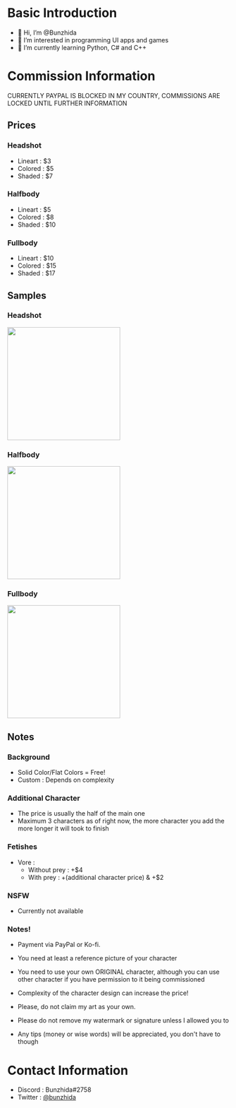 # Basic Introduction
- 👋 Hi, I’m @Bunzhida
- 👀 I’m interested in programming UI apps and games
- 🌱 I’m currently learning Python, C# and C++

<!--- 
OwO
--->
# Commission Information
CURRENTLY PAYPAL IS BLOCKED IN MY COUNTRY, COMMISSIONS ARE LOCKED UNTIL FURTHER INFORMATION
## Prices
### Headshot
- Lineart : $3
- Colored : $5
- Shaded : $7
### Halfbody
- Lineart : $5
- Colored : $8
- Shaded : $10
### Fullbody
- Lineart : $10
- Colored : $15
- Shaded : $17

## Samples
### Headshot
<img src="https://user-images.githubusercontent.com/53262904/179643365-1a2ab75f-e25c-4fae-b01a-a51bbfaaa5e0.png" width="256" height="256">

### Halfbody
<img src="https://user-images.githubusercontent.com/53262904/179643470-f82c20ba-f4e4-4fdd-b82a-86fc5a2b9170.png" width="256" height="256">

### Fullbody
<img src="https://user-images.githubusercontent.com/53262904/179643542-9e1515ff-8eea-48f7-bf57-675c0e070060.png" width="256" height="256">

## Notes

### Background
- Solid Color/Flat Colors = Free!
- Custom : Depends on complexity

### Additional Character
- The price is usually the half of the main one
- Maximum 3 characters as of right now, the more character you add the more longer it will took to finish

### Fetishes
- Vore :
  - Without prey : +$4
  - With prey : +(additional character price) & +$2

### NSFW
- Currently not available

### Notes!
- Payment via PayPal or Ko-fi.
- You need at least a reference picture of your character
- You need to use your own ORIGINAL character, although you can use other character if you have permission to it being commissioned
- Complexity of the character design can increase the price!
- Please, do not claim my art as your own.
- Please do not remove my watermark or signature unless I allowed you to

- Any tips (money or wise words) will be appreciated, you don't have to though

# Contact Information
- Discord : Bunzhida#2758
- Twitter : [@bunzhida](https://twitter.com/bunzhida)
